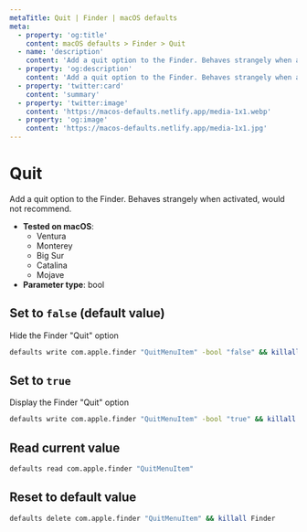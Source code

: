 ```yaml
---
metaTitle: Quit | Finder | macOS defaults
meta:
  - property: 'og:title'
    content: macOS defaults > Finder > Quit
  - name: 'description'
    content: 'Add a quit option to the Finder. Behaves strangely when activated, would not recommend.'
  - property: 'og:description'
    content: 'Add a quit option to the Finder. Behaves strangely when activated, would not recommend.'
  - property: 'twitter:card'
    content: 'summary'
  - property: 'twitter:image'
    content: 'https://macos-defaults.netlify.app/media-1x1.webp'
  - property: 'og:image'
    content: 'https://macos-defaults.netlify.app/media-1x1.jpg'
---
```


# Quit

Add a quit option to the Finder. Behaves strangely when activated, would not recommend.

<!-- break lists -->

- **Tested on macOS**:
  - Ventura
  - Monterey
  - Big Sur
  - Catalina
  - Mojave
- **Parameter type**: bool

## Set to `false` (default value)

Hide the Finder "Quit" option

```bash
defaults write com.apple.finder "QuitMenuItem" -bool "false" && killall Finder
```

## Set to `true`

Display the Finder "Quit" option

```bash
defaults write com.apple.finder "QuitMenuItem" -bool "true" && killall Finder
```

## Read current value

```bash
defaults read com.apple.finder "QuitMenuItem"
```

## Reset to default value

```bash
defaults delete com.apple.finder "QuitMenuItem" && killall Finder
```
